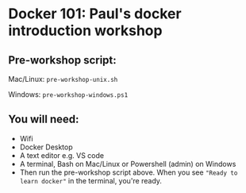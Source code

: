 # Docker 101: Paul's docker introduction workshop

## Pre-workshop script:
Mac/Linux: `pre-workshop-unix.sh`

Windows: `pre-workshop-windows.ps1`

## You will need:
 - Wifi
 - Docker Desktop
 - A text editor e.g. VS code
 - A terminal, Bash on Mac/Linux or Powershell (admin) on Windows
 - Then run the pre-workshop script above. When you see `"Ready to learn docker"` in the terminal, you're ready.
